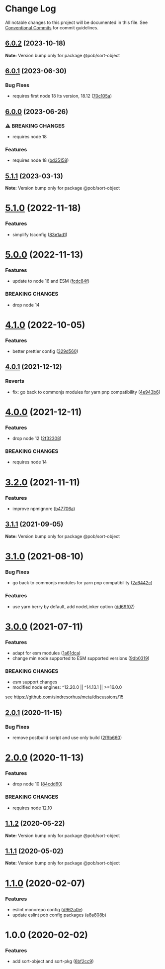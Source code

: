# Change Log

All notable changes to this project will be documented in this file.
See [Conventional Commits](https://conventionalcommits.org) for commit guidelines.

## [6.0.2](https://github.com/christophehurpeau/pob/compare/@pob/sort-object@6.0.1...@pob/sort-object@6.0.2) (2023-10-18)

**Note:** Version bump only for package @pob/sort-object





## [6.0.1](https://github.com/christophehurpeau/pob/compare/@pob/sort-object@6.0.0...@pob/sort-object@6.0.1) (2023-06-30)


### Bug Fixes

* requires first node 18 lts version, 18.12 ([70c105a](https://github.com/christophehurpeau/pob/commit/70c105a72a328498dd20804ade6f1622b4430835))



## [6.0.0](https://github.com/christophehurpeau/pob/compare/@pob/sort-object@5.1.1...@pob/sort-object@6.0.0) (2023-06-26)


### ⚠ BREAKING CHANGES

* requires node 18

### Features

* requires node 18 ([bd35158](https://github.com/christophehurpeau/pob/commit/bd351582c2c3977d8d22c15b831e277acc97a00e))



## [5.1.1](https://github.com/christophehurpeau/pob/compare/@pob/sort-object@5.1.0...@pob/sort-object@5.1.1) (2023-03-13)

**Note:** Version bump only for package @pob/sort-object





# [5.1.0](https://github.com/christophehurpeau/pob/compare/@pob/sort-object@5.0.0...@pob/sort-object@5.1.0) (2022-11-18)


### Features

* simplify tsconfig ([83e1ad1](https://github.com/christophehurpeau/pob/commit/83e1ad11dac522c93821fb91dc1b2ccdebd0be16))





# [5.0.0](https://github.com/christophehurpeau/pob/compare/@pob/sort-object@4.1.0...@pob/sort-object@5.0.0) (2022-11-13)


### Features

* update to node 16 and ESM ([fcdc84f](https://github.com/christophehurpeau/pob/commit/fcdc84f423ac27fd6324b673b9da340b0d22a738))


### BREAKING CHANGES

* drop node 14





# [4.1.0](https://github.com/christophehurpeau/pob/compare/@pob/sort-object@4.0.1...@pob/sort-object@4.1.0) (2022-10-05)


### Features

* better prettier config ([329d560](https://github.com/christophehurpeau/pob/commit/329d560594cade521e35a6f3237888db49f67b87))





## [4.0.1](https://github.com/christophehurpeau/pob/compare/@pob/sort-object@4.0.0...@pob/sort-object@4.0.1) (2021-12-12)


### Reverts

* fix: go back to commonjs modules for yarn pnp compatibility ([4e943b6](https://github.com/christophehurpeau/pob/commit/4e943b65ac843b6900aa4f86294f13b8fb18a0e8))





# [4.0.0](https://github.com/christophehurpeau/pob/compare/@pob/sort-object@3.2.0...@pob/sort-object@4.0.0) (2021-12-11)


### Features

* drop node 12 ([2f32308](https://github.com/christophehurpeau/pob/commit/2f32308b06ca74d0deb3355707e3082fa73e25dc))


### BREAKING CHANGES

* requires node 14





# [3.2.0](https://github.com/christophehurpeau/pob/compare/@pob/sort-object@3.1.1...@pob/sort-object@3.2.0) (2021-11-11)


### Features

* improve npmignore ([b47706a](https://github.com/christophehurpeau/pob/commit/b47706af4f9be4f8103ec1306879bbd0a6989e6b))





## [3.1.1](https://github.com/christophehurpeau/pob/compare/@pob/sort-object@3.1.0...@pob/sort-object@3.1.1) (2021-09-05)

**Note:** Version bump only for package @pob/sort-object





# [3.1.0](https://github.com/christophehurpeau/pob/compare/@pob/sort-object@3.0.0...@pob/sort-object@3.1.0) (2021-08-10)


### Bug Fixes

* go back to commonjs modules for yarn pnp compatibility ([2a6442c](https://github.com/christophehurpeau/pob/commit/2a6442cbc96f221320d796f15d3c84bc1ee4b0ab))


### Features

* use yarn berry by default, add nodeLinker option ([dd69f07](https://github.com/christophehurpeau/pob/commit/dd69f07bea029aff1c3a5f1d22f5981cbbee3539))





# [3.0.0](https://github.com/christophehurpeau/pob/compare/@pob/sort-object@2.0.1...@pob/sort-object@3.0.0) (2021-07-11)


### Features

* adapt for esm modules ([1a61dca](https://github.com/christophehurpeau/pob/commit/1a61dcafefd4f00e4ea98b75fce0404bf2fa6460))
* change min node supported to ESM supported versions ([9db0319](https://github.com/christophehurpeau/pob/commit/9db031908e73eb08863685f428043dc17b3f08c2))


### BREAKING CHANGES

* esm support changes
* modified node engines: ^12.20.0 || ^14.13.1 || >=16.0.0

see https://github.com/sindresorhus/meta/discussions/15





## [2.0.1](https://github.com/christophehurpeau/pob/compare/@pob/sort-object@2.0.0...@pob/sort-object@2.0.1) (2020-11-15)


### Bug Fixes

* remove postbuild script and use only build ([2f9b660](https://github.com/christophehurpeau/pob/commit/2f9b660565e35f928a475213787f7b88c3f60c44))





# [2.0.0](https://github.com/christophehurpeau/pob/compare/@pob/sort-object@1.1.2...@pob/sort-object@2.0.0) (2020-11-13)


### Features

* drop node 10 ([84cdd60](https://github.com/christophehurpeau/pob/commit/84cdd609edf105ca89692d913d5f363deb747ae1))


### BREAKING CHANGES

* requires node 12.10





## [1.1.2](https://github.com/christophehurpeau/pob/compare/@pob/sort-object@1.1.1...@pob/sort-object@1.1.2) (2020-05-22)

**Note:** Version bump only for package @pob/sort-object





## [1.1.1](https://github.com/christophehurpeau/pob/compare/@pob/sort-object@1.1.0...@pob/sort-object@1.1.1) (2020-05-02)

**Note:** Version bump only for package @pob/sort-object





# [1.1.0](https://github.com/christophehurpeau/pob/compare/@pob/sort-object@1.0.0...@pob/sort-object@1.1.0) (2020-02-07)


### Features

* eslint monorepo config ([d962a0e](https://github.com/christophehurpeau/pob/commit/d962a0e158001d039d72a7f1bababd699c782d58))
* update eslint pob config packages ([a8a808b](https://github.com/christophehurpeau/pob/commit/a8a808bedd34983165f981d069af59bdbf5487e2))





# 1.0.0 (2020-02-02)


### Features

* add sort-object and sort-pkg ([6bf2cc9](https://github.com/christophehurpeau/pob/commit/6bf2cc9f1b9996d1c3016efcf9c605d4f3e22712))
